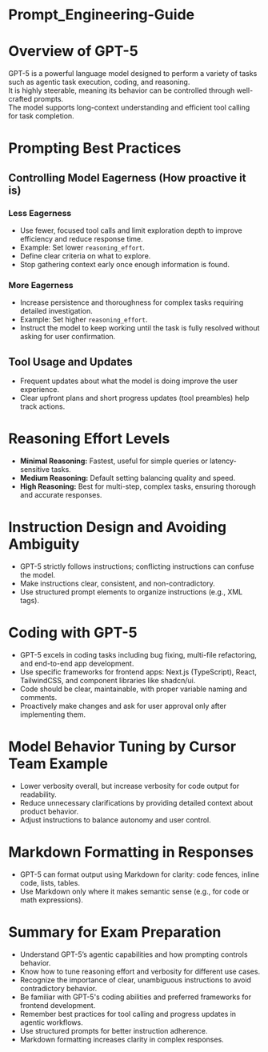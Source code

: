 # Prompt_Engineering-Guide

# Overview of GPT-5

GPT-5 is a powerful language model designed to perform a variety of tasks such as agentic task execution, coding, and reasoning.  
It is highly steerable, meaning its behavior can be controlled through well-crafted prompts.  
The model supports long-context understanding and efficient tool calling for task completion.

# Prompting Best Practices

## Controlling Model Eagerness (How proactive it is)

### Less Eagerness
- Use fewer, focused tool calls and limit exploration depth to improve efficiency and reduce response time.
- Example: Set lower `reasoning_effort`.
- Define clear criteria on what to explore.
- Stop gathering context early once enough information is found.

### More Eagerness
- Increase persistence and thoroughness for complex tasks requiring detailed investigation.
- Example: Set higher `reasoning_effort`.
- Instruct the model to keep working until the task is fully resolved without asking for user confirmation.

## Tool Usage and Updates

- Frequent updates about what the model is doing improve the user experience.
- Clear upfront plans and short progress updates (tool preambles) help track actions.

# Reasoning Effort Levels

- **Minimal Reasoning:** Fastest, useful for simple queries or latency-sensitive tasks.
- **Medium Reasoning:** Default setting balancing quality and speed.
- **High Reasoning:** Best for multi-step, complex tasks, ensuring thorough and accurate responses.

# Instruction Design and Avoiding Ambiguity

- GPT-5 strictly follows instructions; conflicting instructions can confuse the model.
- Make instructions clear, consistent, and non-contradictory.
- Use structured prompt elements to organize instructions (e.g., XML tags).

# Coding with GPT-5

- GPT-5 excels in coding tasks including bug fixing, multi-file refactoring, and end-to-end app development.
- Use specific frameworks for frontend apps: Next.js (TypeScript), React, TailwindCSS, and component libraries like shadcn/ui.
- Code should be clear, maintainable, with proper variable naming and comments.
- Proactively make changes and ask for user approval only after implementing them.

# Model Behavior Tuning by Cursor Team Example

- Lower verbosity overall, but increase verbosity for code output for readability.
- Reduce unnecessary clarifications by providing detailed context about product behavior.
- Adjust instructions to balance autonomy and user control.

# Markdown Formatting in Responses

- GPT-5 can format output using Markdown for clarity: code fences, inline code, lists, tables.
- Use Markdown only where it makes semantic sense (e.g., for code or math expressions).

# Summary for Exam Preparation

- Understand GPT-5’s agentic capabilities and how prompting controls behavior.
- Know how to tune reasoning effort and verbosity for different use cases.
- Recognize the importance of clear, unambiguous instructions to avoid contradictory behavior.
- Be familiar with GPT-5's coding abilities and preferred frameworks for frontend development.
- Remember best practices for tool calling and progress updates in agentic workflows.
- Use structured prompts for better instruction adherence.
- Markdown formatting increases clarity in complex responses.
